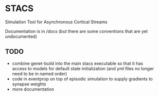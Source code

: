 # STACS
Simulation Tool for Asynchronous Cortical Streams

Documentation is in /docs (but there are some conventions that are yet undocumented)

## TODO
- combine genet-build into the main stacs executable so that it has access to models for default state initialization (and yml files no longer need to be in named order)
- code in eventprop on top of episodic simulation to supply gradients to synapse weights
- more documentation
